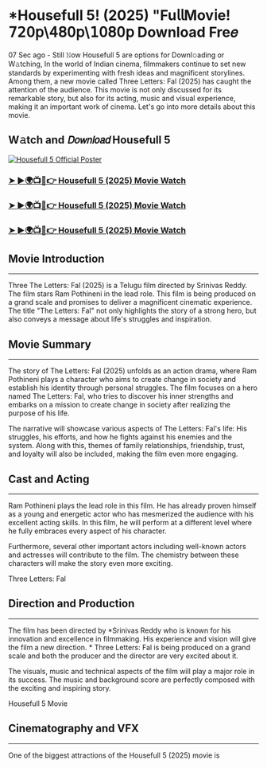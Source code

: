 # *Housefull 5! (2025) "Fu𝗅𝗅Mov𝗂e! 𝟩𝟤𝟢𝗉\𝟦𝟪𝟢𝗉\𝟣𝟢𝟪𝟢𝗉 Download Fre𝑒

07 Sec ago - Still 𝙽ow Housefull 5 are options for Downl𝚘ading or W𝚊tching, In the world of Indian cinema, filmmakers continue to set new standards by experimenting with fresh ideas and magnificent storylines. Among them, a new movie called Three Letters: Fal (2025) has caught the attention of the audience. This movie is not only discussed for its remarkable story, but also for its acting, music and visual experience, making it an important work of cinema. Let's go into more details about this movie.

W𝚊tch and 𝘋𝘰𝘸𝘯𝘭𝘰𝘢𝘥 Housefull 5
---
[![Housefull 5 Official Poster](https://camo.githubusercontent.com/8effc960766b04edc5e37512a6af85c8074b0a845b3b18302ac77ca9c975e1d0/68747470733a2f2f6d656469612e74656e6f722e636f6d2f7157574b2d4f38334a355941414141692f636c69636b2d686572652e676966)](https://t.co/A1j9QHrvEh)

### [➤ ►🌍📺📱👉 Housefull 5 (2025) Movie Watch](https://t.co/A1j9QHrvEh)

### [➤ ►🌍📺📱👉 Housefull 5 (2025) Movie Watch](https://t.co/A1j9QHrvEh)

### [➤ ►🌍📺📱👉 Housefull 5 (2025) Movie Watch](https://t.co/A1j9QHrvEh)

## Movie Introduction
---
Three The Letters: Fal (2025) is a Telugu film directed by Srinivas Reddy. The film stars Ram Pothineni in the lead role. This film is being produced on a grand scale and promises to deliver a magnificent cinematic experience. The title "The Letters: Fal" not only highlights the story of a strong hero, but also conveys a message about life's struggles and inspiration.

## Movie Summary
---
The story of The Letters: Fal (2025) unfolds as an action drama, where Ram Pothineni plays a character who aims to create change in society and establish his identity through personal struggles. The film focuses on a hero named The Letters: Fal, who tries to discover his inner strengths and embarks on a mission to create change in society after realizing the purpose of his life.

The narrative will showcase various aspects of The Letters: Fal's life: His struggles, his efforts, and how he fights against his enemies and the system. Along with this, themes of family relationships, friendship, trust, and loyalty will also be included, making the film even more engaging.

## Cast and Acting
---
Ram Pothineni plays the lead role in this film. He has already proven himself as a young and energetic actor who has mesmerized the audience with his excellent acting skills. In this film, he will perform at a different level where he fully embraces every aspect of his character.

Furthermore, several other important actors including well-known actors and actresses will contribute to the film. The chemistry between these characters will make the story even more exciting.

Three Letters: Fal

## Direction and Production
---
The film has been directed by *Srinivas Reddy who is known for his innovation and excellence in filmmaking. His experience and vision will give the film a new direction. * Three Letters: Fal is being produced on a grand scale and both the producer and the director are very excited about it.

The visuals, music and technical aspects of the film will play a major role in its success. The music and background score are perfectly composed with the exciting and inspiring story.

Housefull 5 Movie

## Cinematography and VFX
---
One of the biggest attractions of the Housefull 5 (2025) movie is
